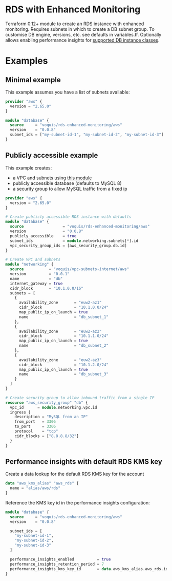 RDS with Enhanced Monitoring
===

Terraform 0.12+ module to create an RDS instance with enhanced monitoring.
Requires subnets in which to create a DB subnet group.
To customise DB engine, versions, etc. see defaults in variables.tf.
Optionally allows enabling performance insights for [supported DB instance classes](https://docs.aws.amazon.com/AmazonRDS/latest/UserGuide/USER_PerfInsights.Overview.Engines.html).

# Examples
## Minimal example
This example assumes you have a list of subnets available:
```terraform
provider "aws" {
  version = "2.65.0"
}

module "database" {
  source     = "voquis/rds-enhanced-monitoring/aws"
  version    = "0.0.8"
  subnet_ids = ["my-subnet-id-1", "my-subnet-id-2", "my-subnet-id-3"]
}
```

## Publicly accessible example
This example creates:
  - a VPC and subnets using [this module](https://github.com/voquis/terraform-aws-vpc-subnets-internet)
  - publicly accessible database (defaults to MySQL 8)
  - a security group to allow MySQL traffic from a fixed ip

```terraform
provider "aws" {
  version = "2.65.0"
}

# Create publicly accessible RDS instance with defaults
module "database" {
  source                 = "voquis/rds-enhanced-monitoring/aws"
  version                = "0.0.8"
  publicly_accessible    = true
  subnet_ids             = module.networking.subnets[*].id
  vpc_security_group_ids = [aws_security_group.db.id]
}

# Create VPC and subnets
module "networking" {
  source           = "voquis/vpc-subnets-internet/aws"
  version          = "0.0.1"
  name             = "db"
  internet_gateway = true
  cidr_block       = "10.1.0.0/16"
  subnets = [
    {
      availability_zone       = "euw2-az1"
      cidr_block              = "10.1.0.0/24"
      map_public_ip_on_launch = true
      name                    = "db_subnet_1"
    },
    {
      availability_zone       = "euw2-az2"
      cidr_block              = "10.1.1.0/24"
      map_public_ip_on_launch = true
      name                    = "db_subnet_2"
    },
    {
      availability_zone       = "euw2-az3"
      cidr_block              = "10.1.2.0/24"
      map_public_ip_on_launch = true
      name                    = "db_subnet_3"
    }
  ]
}

# Create security group to allow inbound traffic from a single IP
resource "aws_security_group" "db" {
  vpc_id      = module.networking.vpc.id
  ingress {
    description = "MySQL from an IP"
    from_port   = 3306
    to_port     = 3306
    protocol    = "tcp"
    cidr_blocks = ["8.8.8.8/32"]
  }
}
```

## Performance insights with default RDS KMS key
Create a data lookup for the default RDS KMS key for the account
```terraform
data "aws_kms_alias" "aws_rds" {
  name = "alias/aws/rds"
}
```

Reference the KMS key id in the performance insights configuration:
```terraform
module "database" {
  source     = "voquis/rds-enhanced-monitoring/aws"
  version    = "0.0.8"

  subnet_ids = [
    "my-subnet-id-1",
    "my-subnet-id-2",
    "my-subnet-id-3"
  ]

  performance_insights_enabled          = true
  performance_insights_retention_period = 7
  performance_insights_kms_key_id       = data.aws_kms_alias.aws_rds.id
}
